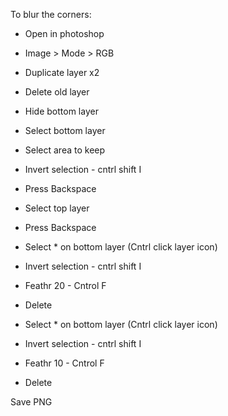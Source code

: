 To blur the corners:

- Open in photoshop
- Image > Mode > RGB
- Duplicate layer x2
- Delete old layer
- Hide bottom layer
- Select bottom layer
- Select area to keep
- Invert selection - cntrl shift I
- Press Backspace
- Select top layer
- Press Backspace

- Select * on bottom layer (Cntrl click layer icon)
- Invert selection - cntrl shift I
- Feathr 20 - Cntrol F
- Delete

- Select * on bottom layer (Cntrl click layer icon)
- Invert selection - cntrl shift I
- Feathr 10 - Cntrol F
- Delete

Save PNG
